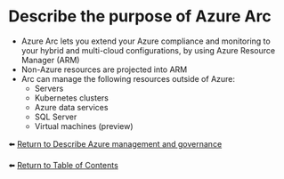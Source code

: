 # Describe the purpose of Azure Arc

* Azure Arc lets you extend your Azure compliance and monitoring to your hybrid and multi-cloud configurations, by using Azure Resource Manager (ARM)
* Non-Azure resources are projected into ARM
* Arc can manage the following resources outside of Azure: 
   * Servers
   * Kubernetes clusters
   * Azure data services
   * SQL Server
   * Virtual machines (preview)

⬅️ [Return to Describe Azure management and governance](README.md)

⬅️ [Return to Table of Contents](../README.md)